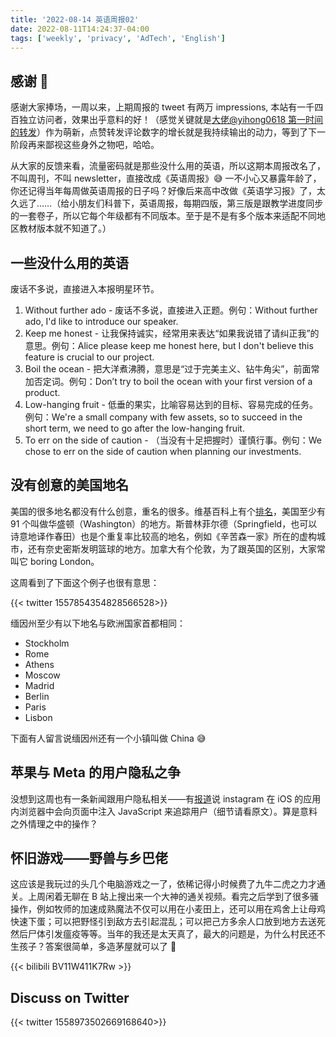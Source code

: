 ```yaml
---
title: '2022-08-14 英语周报02'
date: 2022-08-11T14:24:37-04:00
tags: ['weekly', 'privacy', 'AdTech', 'English']
---
```


## 感谢 🙏

感谢大家捧场，一周以来，上期周报的 tweet 有两万 impressions, 本站有一千四百独立访问者，效果出乎意料的好！（感觉关键就是[大佬@yihong0618 第一时间的转发](https://twitter.com/yihong0618/status/1556472728269381633)）作为萌新，点赞转发评论数字的增长就是我持续输出的动力，等到了下一阶段再来鄙视这些身外之物吧，哈哈。

从大家的反馈来看，流量密码就是那些没什么用的英语，所以这期本周报改名了，不叫周刊，不叫 newsletter，直接改成《英语周报》😅 一不小心又暴露年龄了，你还记得当年每周做英语周报的日子吗？好像后来高中改做《英语学习报》了，太久远了……（给小朋友们科普下，英语周报，每期四版，第三版是跟教学进度同步的一套卷子，所以它每个年级都有不同版本。至于是不是有多个版本来适配不同地区教材版本就不知道了。）

## 一些没什么用的英语

废话不多说，直接进入本报明星环节。

1. Without further ado - 废话不多说，直接进入正题。例句：Without further ado, I'd like to introduce our speaker.
2. Keep me honest - 让我保持诚实，经常用来表达“如果我说错了请纠正我”的意思。例句：Alice please keep me honest here, but I don't believe this feature is crucial to our project.
3. Boil the ocean - 把大洋煮沸腾，意思是“过于完美主义、钻牛角尖”，前面常加否定词。例句：Don’t try to boil the ocean with your first version of a product.
4. Low-hanging fruit - 低垂的果实，比喻容易达到的目标、容易完成的任务。例句：We're a small company with few assets, so to succeed in the short term, we need to go after the low-hanging fruit.
5. To err on the side of caution - （当没有十足把握时）谨慎行事。例句：We chose to err on the side of caution when planning our investments.

## 没有创意的美国地名

美国的很多地名都没有什么创意，重名的很多。维基百科上有个[排名](https://en.wikipedia.org/wiki/List_of_the_most_common_U.S._place_names)，美国至少有 91 个叫做华盛顿（Washington）的地方。斯普林菲尔德（Springfield，也可以诗意地译作春田）也是个重复率比较高的地名，例如《辛苦森一家》所在的虚构城市，还有奈史密斯发明篮球的地方。加拿大有个伦敦，为了跟英国的区别，大家常叫它 boring London。

这周看到了下面这个例子也很有意思：

{{< twitter 1557854354828566528>}}

缅因州至少有以下地名与欧洲国家首都相同：

- Stockholm
- Rome
- Athens
- Moscow
- Madrid
- Berlin
- Paris
- Lisbon

下面有人留言说缅因州还有一个小镇叫做 China 😅

## 苹果与 Meta 的用户隐私之争

没想到这周也有一条新闻跟用户隐私相关——有[报道](https://krausefx.com/blog/ios-privacy-instagram-and-facebook-can-track-anything-you-do-on-any-website-in-their-in-app-browser)说 instagram 在 iOS 的应用内浏览器中会向页面中注入 JavaScript 来追踪用户（细节请看原文）。算是意料之外情理之中的操作？

## 怀旧游戏——野兽与乡巴佬

这应该是我玩过的头几个电脑游戏之一了，依稀记得小时候费了九牛二虎之力才通关。上周闲着无聊在 B 站上搜出来一个大神的通关视频。看完之后学到了很多骚操作，例如牧师的加速成熟魔法不仅可以用在小麦田上，还可以用在鸡舍上让母鸡快速下蛋；可以把野怪引到敌方去引起混乱；可以把己方多余人口放到地方去送死然后尸体引发瘟疫等等。当年的我还是太天真了，最大的问题是，为什么村民还不生孩子？答案很简单，多造茅屋就可以了 🤦

{{< bilibili BV11W411K7Rw >}}

## Discuss on Twitter

{{< twitter 1558973502669168640>}}
